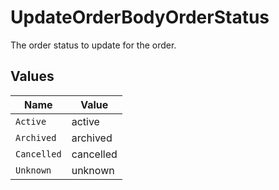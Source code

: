 # UpdateOrderBodyOrderStatus

The order status to update for the order.


## Values

| Name        | Value       |
| ----------- | ----------- |
| `Active`    | active      |
| `Archived`  | archived    |
| `Cancelled` | cancelled   |
| `Unknown`   | unknown     |